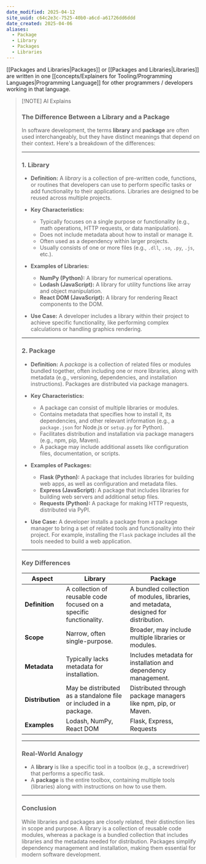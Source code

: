 ```yaml
---
date_modified: 2025-04-12
site_uuid: c64c2e3c-7525-40b0-a6cd-a61726dd6ddd
date_created: 2025-04-06
aliases:
  - Package
  - Library
  - Packages
  - Libraries
---
```


[[Packages and Libraries|Packages]] or [[Packages and Libraries|Libraries]] are written in one [[concepts/Explainers for Tooling/Programming Languages|Programming Language]] for other programmers / developers working in that language. 

> [!NOTE] AI Explains
> ### **The Difference Between a Library and a Package**
> 
> In software development, the terms **library** and **package** are often used interchangeably, but they have distinct meanings that depend on their context. Here's a breakdown of the differences:
> 
> ---
> 
> ### **1. Library**
> 
> - **Definition:** A _library_ is a collection of pre-written code, functions, or routines that developers can use to perform specific tasks or add functionality to their applications. Libraries are designed to be reused across multiple projects.
>     
> - **Key Characteristics:**
>     
>     - Typically focuses on a single purpose or functionality (e.g., math operations, HTTP requests, or data manipulation).
>     - Does not include metadata about how to install or manage it.
>     - Often used as a dependency within larger projects.
>     - Usually consists of one or more files (e.g., `.dll`, `.so`, `.py`, `.js`, etc.).
> - **Examples of Libraries:**
>     
>     - **NumPy (Python):** A library for numerical operations.
>     - **Lodash (JavaScript):** A library for utility functions like array and object manipulation.
>     - **React DOM (JavaScript):** A library for rendering React components to the DOM.
> - **Use Case:** A developer includes a library within their project to achieve specific functionality, like performing complex calculations or handling graphics rendering.
>     
> 
> ---
> 
> ### **2. Package**
> 
> - **Definition:** A _package_ is a collection of related files or modules bundled together, often including one or more libraries, along with metadata (e.g., versioning, dependencies, and installation instructions). Packages are distributed via package managers.
>     
> - **Key Characteristics:**
>     
>     - A package can consist of multiple libraries or modules.
>     - Contains metadata that specifies how to install it, its dependencies, and other relevant information (e.g., a `package.json` for Node.js or `setup.py` for Python).
>     - Facilitates distribution and installation via package managers (e.g., npm, pip, Maven).
>     - A package may include additional assets like configuration files, documentation, or scripts.
> - **Examples of Packages:**
>     
>     - **Flask (Python):** A package that includes libraries for building web apps, as well as configuration and metadata files.
>     - **Express (JavaScript):** A package that includes libraries for building web servers and additional setup files.
>     - **Requests (Python):** A package for making HTTP requests, distributed via PyPI.
> - **Use Case:** A developer installs a package from a package manager to bring a set of related tools and functionality into their project. For example, installing the `Flask` package includes all the tools needed to build a web application.
>     
> 
> ---
> 
> ### **Key Differences**
> 
> |**Aspect**|**Library**|**Package**|
> |---|---|---|
> |**Definition**|A collection of reusable code focused on a specific functionality.|A bundled collection of modules, libraries, and metadata, designed for distribution.|
> |**Scope**|Narrow, often single-purpose.|Broader, may include multiple libraries or modules.|
> |**Metadata**|Typically lacks metadata for installation.|Includes metadata for installation and dependency management.|
> |**Distribution**|May be distributed as a standalone file or included in a package.|Distributed through package managers like npm, pip, or Maven.|
> |**Examples**|Lodash, NumPy, React DOM|Flask, Express, Requests|
> 
> ---
> 
> ### **Real-World Analogy**
> 
> - A **library** is like a specific tool in a toolbox (e.g., a screwdriver) that performs a specific task.
> - A **package** is the entire toolbox, containing multiple tools (libraries) along with instructions on how to use them.
> 
> ---
> 
> ### **Conclusion**
> 
> While libraries and packages are closely related, their distinction lies in scope and purpose. A library is a collection of reusable code modules, whereas a package is a bundled collection that includes libraries and the metadata needed for distribution. Packages simplify dependency management and installation, making them essential for modern software development.